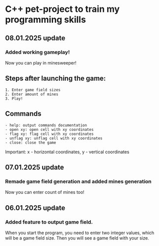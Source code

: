 # C++ pet-project to train my programming skills

## 08.01.2025 update
### Added working gameplay!
Now you can play in minesweeper! 
## Steps after launching the game:
    1. Enter game field sizes
    2. Enter amount of mines
    3. Play!

## Commands
    - help: output commands documentation
    - open xy: open cell with xy coordinates
    - flag xy: flag cell with xy coordinates
    - unflag xy: unflag cell with xy coordinates
    - close: close the game

Important: x - horizontal coordinates, y - vertical coordinates

## 07.01.2025 update
### Remade game field generation and added mines generation
Now you can enter count of mines too!

## 06.01.2025 update
### Added feature to output game field.
When you start the program, you need to enter two integer values, which will be a game field size.
Then you will see a game field with your size.